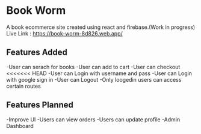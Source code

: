 # Book Worm

A book ecommerce site created using react and firebase.(Work in progress)
Live Link : https://book-worm-8d826.web.app/

## Features Added

-User can serach for books
-User can add to cart
-User can checkout
<<<<<<< HEAD
-User can Login with username and pass
-User can Login with google sign in
-User can Logout
-Only loogedin users can access certain routes

## Features Planned

-Improve UI
-Users can view orders
-Users can update profile
-Admin Dashboard
